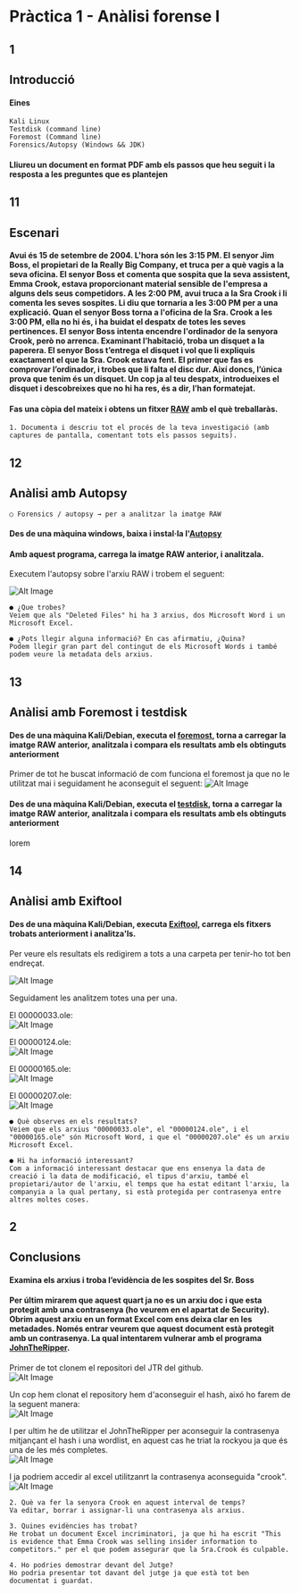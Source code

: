 # Pràctica 1 - Anàlisi forense I

## 1

## Introducció

#### Eines  
```
Kali Linux  
Testdisk (command line)  
Foremost (Command line)  
Forensics/Autopsy (Windows && JDK)  
```

#### Lliureu un document en format PDF amb els passos que heu seguit i la resposta a les preguntes que es plantejen



## 11

## Escenari


#### Avui és 15 de setembre de 2004. L'hora són les 3:15 PM. El senyor Jim Boss, el propietari de la Really Big Company, et truca per a què vagis a la seva oficina. El senyor Boss et comenta que sospita que la seva assistent, Emma Crook, estava proporcionant material sensible de l'empresa a alguns dels seus competidors. A les 2:00 PM, avui truca a la Sra Crook i li comenta les seves sospites. Li diu que tornaria a les 3:00 PM per a una explicació. Quan el senyor Boss torna a l'oficina de la Sra. Crook a les 3:00 PM, ella no hi és, i ha buidat el despatx de totes les seves pertinences. El senyor Boss intenta encendre l'ordinador de la senyora Crook, però no arrenca. Examinant l’habitació, troba un disquet a la paperera. El senyor Boss t’entrega el disquet i vol que li expliquis exactament el que la Sra. Crook estava fent. El primer que fas es comprovar l’ordinador, i trobes que li falta el disc dur. Així doncs, l’única prova que tenim és un disquet. Un cop ja al teu despatx, introdueixes el disquet i descobreixes que no hi ha res, és a dir, l’han formatejat.  

#### Fas una còpia del mateix i obtens un fitxer [RAW](./P2.2.001) amb el què treballaràs.  

```1. Documenta i descriu tot el procés de la teva investigació (amb captures de pantalla, comentant tots els passos seguits).```


## 12

## Anàlisi amb Autopsy

```○ Forensics / autopsy → per a analitzar la imatge RAW```

#### Des de una màquina windows, baixa i instal·la l'[Autopsy](https://www.autopsy.com/)
#### Amb aquest programa, carrega la imatge RAW anterior, i analitzala.

Executem l'autopsy sobre l'arxiu RAW i trobem el seguent:  

![Alt Image](./Images/ImagesPractica1/autopsy.png)


```
● ¿Que trobes?  
Veiem que als "Deleted Files" hi ha 3 arxius, dos Microsoft Word i un Microsoft Excel.

● ¿Pots llegir alguna informació? En cas afirmatiu, ¿Quina?  
Podem llegir gran part del contingut de els Microsoft Words i també podem veure la metadata dels arxius.
```


## 13

## Anàlisi amb Foremost i testdisk

#### Des de una màquina Kali/Debian, executa el [foremost](https://www.kali.org/tools/foremost/), torna a carregar la imatge RAW anterior, analitzala i compara els resultats amb els obtinguts anteriorment

Primer de tot he buscat informació de com funciona el foremost ja que no le utilitzat mai i seguidament he aconseguit el seguent:
![Alt Image](./Images/ImagesPractica1/foremost1.png)



#### Des de una màquina Kali/Debian, executa el [testdisk](https://www.cgsecurity.org/wiki/TestDisk_Download), torna a carregar la imatge RAW anterior, analitzala i compara els resultats amb els obtinguts anteriorment

lorem



## 14

## Anàlisi amb Exiftool

#### Des de una màquina Kali/Debian, executa [Exiftool](https://exiftool.org/), carrega els fitxers trobats anteriorment i analitza'ls.

Per veure els resultats els redigirem a tots a una carpeta per tenir-ho tot ben endreçat.

![Alt Image](./Images/ImagesPractica1/exiftool_total.png)

Seguidament les analitzem totes una per una.

El 00000033.ole:  
![Alt Image](./Images/ImagesPractica1/33.png)

El 00000124.ole:  
![Alt Image](./Images/ImagesPractica1/124.png)

El 00000165.ole:  
![Alt Image](./Images/ImagesPractica1/165.png)

El 00000207.ole:  
![Alt Image](./Images/ImagesPractica1/207.png)


```
● Què observes en els resultats?
Veiem que els arxius "00000033.ole", el "00000124.ole", i el "00000165.ole" són Microsoft Word, i que el "00000207.ole" és un arxiu Microsoft Excel.

● Hi ha informació interessant?
Com a informació interessant destacar que ens ensenya la data de creació i la data de modificació, el tipus d'arxiu, també el propietari/autor de l'arxiu, el temps que ha estat editant l'arxiu, la companyia a la qual pertany, si està protegida per contrasenya entre altres moltes coses.
```



## 2

## Conclusions

#### Examina els arxius i troba l’evidència de les sospites del Sr. Boss

#### Per últim mirarem que aquest quart ja no es un arxiu doc i que esta protegit amb una contrasenya (ho veurem en el apartat de Security). Obrim aquest arxiu en un format Excel com ens deixa clar en les metadades. Només entrar veurem que aquest document està protegit amb un contrasenya. La qual intentarem vulnerar amb el programa [JohnTheRipper](https://www.openwall.com/john/). 

Primer de tot clonem el repositori del JTR del github.  
![Alt Image](./Images/ImagesPractica1/gitclone.png)

Un cop hem clonat el repository hem d'aconseguir el hash, aixó ho farem de la seguent manera:  
![Alt Image](./Images/ImagesPractica1/hashJTR.png)

I per ultim he de utilitzar el JohnTheRipper per aconseguir la contrasenya mitjançant el hash i una wordlist, en aquest cas he triat la rockyou ja que és una de les més completes.  
![Alt Image](./Images/ImagesPractica1/passwd.png)

I ja podriem accedir al excel utilitzanrt la contrasenya aconseguida "crook".
![Alt Image](./Images/ImagesPractica1/dinsExcel.png)


```
2. Què va fer la senyora Crook en aquest interval de temps?  
Va editar, borrar i assignar-li una contrasenya als arxius.

3. Quines evidències has trobat?  
He trobat un document Excel incriminatori, ja que hi ha escrit "This is evidence that Emma Crook was selling insider information to competitors." per el que podem assegurar que la Sra.Crook és culpable.

4. Ho podries demostrar devant del Jutge?  
Ho podria presentar tot davant del jutge ja que està tot ben documentat i guardat.
```
